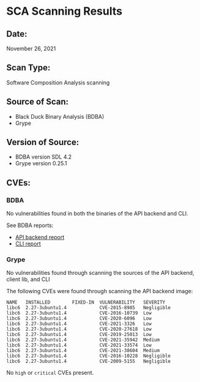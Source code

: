 # SCA Scanning Results
## Date:
November 26, 2021

## Scan Type:
Software Composition Analysis scanning

## Source of Scan:

* Black Duck Binary Analysis (BDBA)
* Grype

## Version of Source:

* BDBA version SDL 4.2
* Grype version 0.25.1

## CVEs:
### BDBA
No vulnerabilities found in both the binaries of the API backend and CLI.

See BDBA reports:
* [API backend report](store-bdba-scan-2021-11-26.png)
* [CLI report](cli-bdba-scan-2021-11-26.png)

### Grype
No vulnerabilities found through scanning the sources of the API backend, client lib, and CLI

The following CVEs were found through scanning the API backend image:
```
NAME   INSTALLED        FIXED-IN  VULNERABILITY   SEVERITY   
libc6  2.27-3ubuntu1.4            CVE-2015-8985   Negligible  
libc6  2.27-3ubuntu1.4            CVE-2016-10739  Low         
libc6  2.27-3ubuntu1.4            CVE-2020-6096   Low         
libc6  2.27-3ubuntu1.4            CVE-2021-3326   Low         
libc6  2.27-3ubuntu1.4            CVE-2020-27618  Low         
libc6  2.27-3ubuntu1.4            CVE-2019-25013  Low         
libc6  2.27-3ubuntu1.4            CVE-2021-35942  Medium      
libc6  2.27-3ubuntu1.4            CVE-2021-33574  Low         
libc6  2.27-3ubuntu1.4            CVE-2021-38604  Medium      
libc6  2.27-3ubuntu1.4            CVE-2016-10228  Negligible  
libc6  2.27-3ubuntu1.4            CVE-2009-5155   Negligible  
```
No `high` or `critical` CVEs present.
